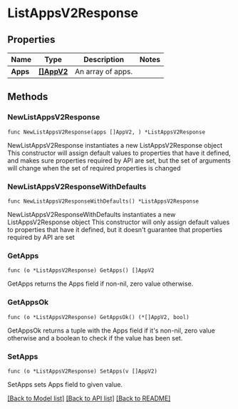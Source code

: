 # ListAppsV2Response

## Properties

Name | Type | Description | Notes
------------ | ------------- | ------------- | -------------
**Apps** | [**[]AppV2**](AppV2.md) | An array of apps. | 

## Methods

### NewListAppsV2Response

`func NewListAppsV2Response(apps []AppV2, ) *ListAppsV2Response`

NewListAppsV2Response instantiates a new ListAppsV2Response object
This constructor will assign default values to properties that have it defined,
and makes sure properties required by API are set, but the set of arguments
will change when the set of required properties is changed

### NewListAppsV2ResponseWithDefaults

`func NewListAppsV2ResponseWithDefaults() *ListAppsV2Response`

NewListAppsV2ResponseWithDefaults instantiates a new ListAppsV2Response object
This constructor will only assign default values to properties that have it defined,
but it doesn't guarantee that properties required by API are set

### GetApps

`func (o *ListAppsV2Response) GetApps() []AppV2`

GetApps returns the Apps field if non-nil, zero value otherwise.

### GetAppsOk

`func (o *ListAppsV2Response) GetAppsOk() (*[]AppV2, bool)`

GetAppsOk returns a tuple with the Apps field if it's non-nil, zero value otherwise
and a boolean to check if the value has been set.

### SetApps

`func (o *ListAppsV2Response) SetApps(v []AppV2)`

SetApps sets Apps field to given value.



[[Back to Model list]](../README.md#documentation-for-models) [[Back to API list]](../README.md#documentation-for-api-endpoints) [[Back to README]](../README.md)


